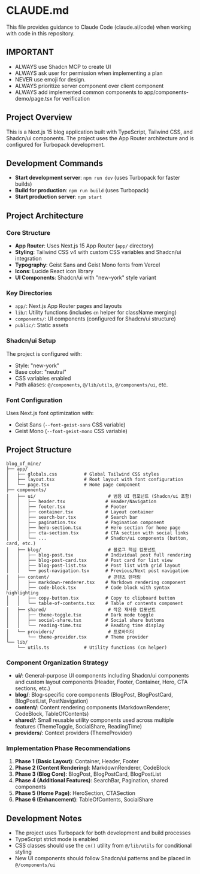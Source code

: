 # CLAUDE.md

This file provides guidance to Claude Code (claude.ai/code) when working with code in this repository.

## IMPORTANT
- ALWAYS use Shadcn MCP to create UI
- ALWAYS ask user for permission when implementing a plan
- NEVER use emoji for design.
- ALWAYS prioritize server component over client component
- ALWAYS add implemented common components to app/components-demo/page.tsx for verification

## Project Overview

This is a Next.js 15 blog application built with TypeScript, Tailwind CSS, and Shadcn/ui components. The project uses the App Router architecture and is configured for Turbopack development.

## Development Commands

- **Start development server**: `npm run dev` (uses Turbopack for faster builds)
- **Build for production**: `npm run build` (uses Turbopack)
- **Start production server**: `npm start`

## Project Architecture

### Core Structure
- **App Router**: Uses Next.js 15 App Router (`app/` directory)
- **Styling**: Tailwind CSS v4 with custom CSS variables and Shadcn/ui integration
- **Typography**: Geist Sans and Geist Mono fonts from Vercel
- **Icons**: Lucide React icon library
- **UI Components**: Shadcn/ui with "new-york" style variant

### Key Directories
- `app/`: Next.js App Router pages and layouts
- `lib/`: Utility functions (includes `cn` helper for className merging)
- `components/`: UI components (configured for Shadcn/ui structure)
- `public/`: Static assets

### Shadcn/ui Setup
The project is configured with:
- Style: "new-york"
- Base color: "neutral" 
- CSS variables enabled
- Path aliases: `@/components`, `@/lib/utils`, `@/components/ui`, etc.

### Font Configuration
Uses Next.js font optimization with:
- Geist Sans (`--font-geist-sans` CSS variable)
- Geist Mono (`--font-geist-mono` CSS variable)

## Project Structure

```
blog_of_mine/
├── app/
│   ├── globals.css          # Global Tailwind CSS styles
│   ├── layout.tsx           # Root layout with font configuration
│   └── page.tsx             # Home page component
├── components/
│   ├── ui/                           # 범용 UI 컴포넌트 (Shadcn/ui 포함)
│   │   ├── header.tsx               # Header/Navigation
│   │   ├── footer.tsx               # Footer
│   │   ├── container.tsx            # Layout container
│   │   ├── search-bar.tsx           # Search bar
│   │   ├── pagination.tsx           # Pagination component
│   │   ├── hero-section.tsx         # Hero section for home page
│   │   ├── cta-section.tsx          # CTA section with social links
│   │   └── ...                      # Shadcn/ui components (button, card, etc.)
│   ├── blog/                         # 블로그 핵심 컴포넌트
│   │   ├── blog-post.tsx            # Individual post full rendering
│   │   ├── blog-post-card.tsx       # Post card for list view
│   │   ├── blog-post-list.tsx       # Post list with grid layout
│   │   └── post-navigation.tsx      # Previous/Next post navigation
│   ├── content/                      # 콘텐츠 렌더링
│   │   ├── markdown-renderer.tsx    # Markdown rendering component
│   │   ├── code-block.tsx           # Code block with syntax highlighting
│   │   ├── copy-button.tsx          # Copy to clipboard button
│   │   └── table-of-contents.tsx    # Table of contents component
│   ├── shared/                       # 작은 재사용 컴포넌트
│   │   ├── theme-toggle.tsx         # Dark mode toggle
│   │   ├── social-share.tsx         # Social share buttons
│   │   └── reading-time.tsx         # Reading time display
│   └── providers/                    # 프로바이더
│       └── theme-provider.tsx       # Theme provider
└── lib/
    └── utils.ts             # Utility functions (cn helper)

```

### Component Organization Strategy

- **ui/**: General-purpose UI components including Shadcn/ui components and custom layout components (Header, Footer, Container, Hero, CTA sections, etc.)
- **blog/**: Blog-specific core components (BlogPost, BlogPostCard, BlogPostList, PostNavigation)
- **content/**: Content rendering components (MarkdownRenderer, CodeBlock, TableOfContents)
- **shared/**: Small reusable utility components used across multiple features (ThemeToggle, SocialShare, ReadingTime)
- **providers/**: Context providers (ThemeProvider)

### Implementation Phase Recommendations

1. **Phase 1 (Basic Layout)**: Container, Header, Footer
2. **Phase 2 (Content Rendering)**: MarkdownRenderer, CodeBlock
3. **Phase 3 (Blog Core)**: BlogPost, BlogPostCard, BlogPostList
4. **Phase 4 (Additional Features)**: SearchBar, Pagination, shared components
5. **Phase 5 (Home Page)**: HeroSection, CTASection
6. **Phase 6 (Enhancement)**: TableOfContents, SocialShare

## Development Notes

- The project uses Turbopack for both development and build processes
- TypeScript strict mode is enabled
- CSS classes should use the `cn()` utility from `@/lib/utils` for conditional styling
- New UI components should follow Shadcn/ui patterns and be placed in `@/components/ui`